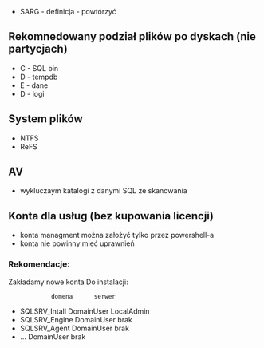- SARG - definicja - powtórzyć

## Rekomnedowany podział plików po dyskach (nie partycjach)

- C - SQL bin
- D - tempdb
- E - dane
- D - logi

## System plików

- NTFS
- ReFS

## AV 

- wykluczaym katalogi z danymi SQL ze skanowania

## Konta dla usług (bez kupowania licencji)

- konta managment można założyć tylko przez powershell-a
- konta nie powinny mieć uprawnień

### Rekomendacje:

Zakładamy nowe konta
Do instalacji:

                domena      serwer
- SQLSRV_Intall DomainUser  LocalAdmin
- SQLSRV_Engine DomainUser  brak
- SQLSRV_Agent  DomainUser  brak
- ...           DomainUser  brak